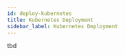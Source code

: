 ```yaml
---
id: deploy-kubernetes
title: Kubernetes Deployment
sidebar_label: Kubernetes Deployment
---
```


tbd